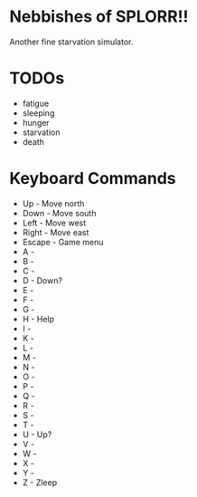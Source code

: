 # Nebbishes of SPLORR!!
Another fine starvation simulator.

# TODOs
* fatigue
* sleeping
* hunger
* starvation
* death

# Keyboard Commands
* Up - Move north
* Down - Move south
* Left - Move west
* Right - Move east
* Escape - Game menu
* A -
* B -
* C -
* D - Down?
* E - 
* F -
* G -
* H - Help
* I -
* K -
* L - 
* M -
* N -
* O -
* P -
* Q -
* R -
* S -
* T -
* U - Up?
* V -
* W -
* X -
* Y -
* Z - Zleep